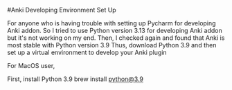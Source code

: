 #Anki Developing Environment Set Up

For anyone who is having trouble with setting up Pycharm for developing Anki addon.
So I tried to use Python version 3.13 for developing Anki addon but it's not working on my end.
Then, I checked again and found that Anki is most stable with Python version 3.9
Thus, download Python 3.9 and then set up a virtual environment to develop your Anki plugin

For MacOS user,

First, install Python 3.9
brew install python@3.9


